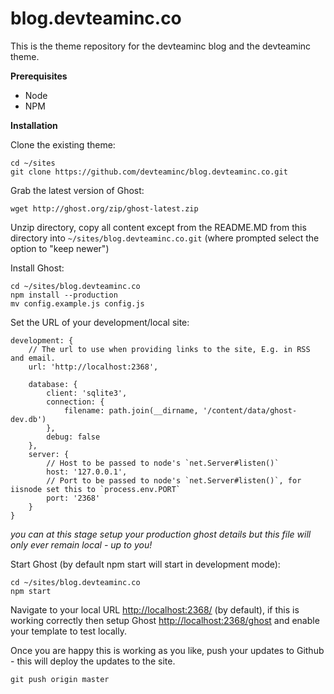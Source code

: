 blog.devteaminc.co
==================

This is the theme repository for the devteaminc blog and the devteaminc theme.


**Prerequisites**

- Node 
- NPM

**Installation**

Clone the existing theme:

```
cd ~/sites
git clone https://github.com/devteaminc/blog.devteaminc.co.git
```

Grab the latest version of Ghost:

`wget http://ghost.org/zip/ghost-latest.zip`

Unzip directory, copy all content except from the README.MD from this directory into `~/sites/blog.devteaminc.co.git` (where prompted select the option to "keep newer")

Install Ghost:

```
cd ~/sites/blog.devteaminc.co
npm install --production
mv config.example.js config.js
```
Set the URL of your development/local site:

```
development: {
    // The url to use when providing links to the site, E.g. in RSS and email.
    url: 'http://localhost:2368',

    database: {
        client: 'sqlite3',
        connection: {
            filename: path.join(__dirname, '/content/data/ghost-dev.db')
        },
        debug: false
    },
    server: {
        // Host to be passed to node's `net.Server#listen()`
        host: '127.0.0.1',
        // Port to be passed to node's `net.Server#listen()`, for iisnode set this to `process.env.PORT`
        port: '2368'
    }
}
```

*you can at this stage setup your production ghost details but this file will only ever remain local - up to you!*


Start Ghost (by default npm start will start in development mode):

```
cd ~/sites/blog.devteaminc.co
npm start

```

Navigate to your local URL [http://localhost:2368/](http://localhost:2368/)  (by default), if this is working correctly then setup Ghost [http://localhost:2368/ghost](http://localhost:2368/ghost) and enable your template to test locally. 

Once you are happy this is working as you like, push your updates to Github - this will deploy the updates to the site.

`git push origin master`

 

